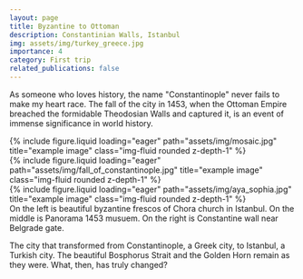 ```yaml
---
layout: page
title: Byzantine to Ottoman
description: Constantinian Walls, Istanbul
img: assets/img/turkey_greece.jpg
importance: 4
category: First trip
related_publications: false
---
```


As someone who loves history, the name "Constantinople" never fails to make my heart race. The fall of the city in 1453, when the Ottoman Empire breached the formidable Theodosian Walls and captured it, is an event of immense significance in world history.



<div class="row">
    <div class="col-sm mt-3 mt-md-0">
        {% include figure.liquid loading="eager" path="assets/img/mosaic.jpg" title="example image" class="img-fluid rounded z-depth-1" %}
    </div>
    <div class="col-sm mt-3 mt-md-0">
        {% include figure.liquid loading="eager" path="assets/img/fall_of_constantinople.jpg" title="example image" class="img-fluid rounded z-depth-1" %}
    </div>
    <div class="col-sm mt-3 mt-md-0">
        {% include figure.liquid loading="eager" path="assets/img/aya_sophia.jpg" title="example image" class="img-fluid rounded z-depth-1" %}
    </div>
</div>
<div class="caption">
    On the left is beautiful byzantine frescos of Chora church in Istanbul. On the middle is Panorama 1453 musuem. On the right is Constantine wall near Belgrade gate.
</div>


The city that transformed from Constantinople, a Greek city, to Istanbul, a Turkish city. The beautiful Bosphorus Strait and the Golden Horn remain as they were. What, then, has truly changed?

